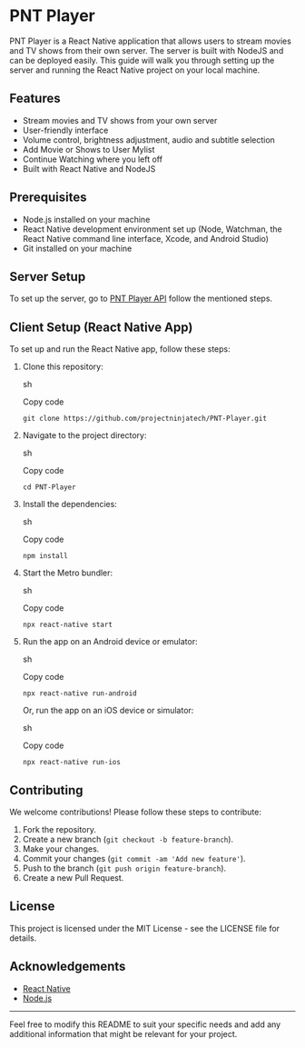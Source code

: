 # PNT Player

PNT Player is a React Native application that allows users to stream movies and TV shows from their own server. The server is built with NodeJS and can be deployed easily. This guide will walk you through setting up the server and running the React Native project on your local machine.

## Features

-   Stream movies and TV shows from your own server
-   User-friendly interface
-   Volume control, brightness adjustment, audio and subtitle selection
-   Add Movie or Shows to User Mylist
-   Continue Watching where you left off
-   Built with React Native and NodeJS

## Prerequisites

-   Node.js installed on your machine
-   React Native development environment set up (Node, Watchman, the React Native command line interface, Xcode, and Android Studio)
-   Git installed on your machine

## Server Setup

To set up the server, go to [PNT Player API](https://github.com/projectninjatech/PNT-Player-API) follow the mentioned steps.



## Client Setup (React Native App)

To set up and run the React Native app, follow these steps:

1.  Clone this repository:
    
    sh
    
    Copy code
    
    `git clone https://github.com/projectninjatech/PNT-Player.git` 
    
2.  Navigate to the project directory:
    
    sh
    
    Copy code
    
    `cd PNT-Player` 
    
3.  Install the dependencies:
    
    sh
    
    Copy code
    
    `npm install` 
    
4.  Start the Metro bundler:
    
    sh
    
    Copy code
    
    `npx react-native start` 
    
5.  Run the app on an Android device or emulator:
    
    sh
    
    Copy code
    
    `npx react-native run-android` 
    
    Or, run the app on an iOS device or simulator:
    
    sh
    
    Copy code
    
    `npx react-native run-ios` 
    

## Contributing

We welcome contributions! Please follow these steps to contribute:

1.  Fork the repository.
2.  Create a new branch (`git checkout -b feature-branch`).
3.  Make your changes.
4.  Commit your changes (`git commit -am 'Add new feature'`).
5.  Push to the branch (`git push origin feature-branch`).
6.  Create a new Pull Request.

## License

This project is licensed under the MIT License - see the LICENSE file for details.

## Acknowledgements

-   [React Native](https://reactnative.dev/)
-   [Node.js](https://nodejs.org/)

----------

Feel free to modify this README to suit your specific needs and add any additional information that might be relevant for your project.